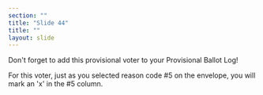 ```yaml
---
section: ""
title: "Slide 44"
title: ""
layout: slide
---
```


Don't forget to add this provisional voter to your Provisional Ballot Log!

For this voter, just as you selected reason code #5 on the envelope, you will mark an 'x' in the #5 column.

